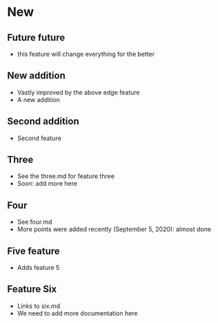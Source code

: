 # New

## Future future
- this feature will change everything for the better

## New addition
- Vastly improved by the above edge feature
- A new addition

## Second addition
- Second feature

## Three
- See the three.md for feature three
- Soon: add more here

## Four
- See four.md
- More points were added recently (September 5, 2020): almost done

## Five feature
- Adds feature 5

## Feature Six
- Links to six.md
- We need to add more documentation here
